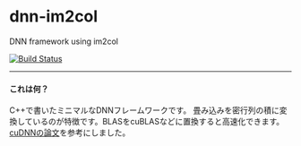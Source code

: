 # dnn-im2col

DNN framework using im2col

[![Build Status](https://travis-ci.org/hiroyam/dnn-im2col.svg?branch=master)](https://travis-ci.org/hiroyam/dnn-im2col)

--- 

#### これは何？

C++で書いたミニマルなDNNフレームワークです。
畳み込みを密行列の積に変換しているのが特徴です。BLASをcuBLASなどに置換すると高速化できます。
[cuDNNの論文](https://arxiv.org/pdf/1410.0759.pdf)を参考にしました。

